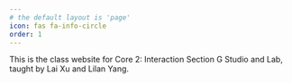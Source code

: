 ```yaml
---
# the default layout is 'page'
icon: fas fa-info-circle
order: 1
---
```


<!--
> Add Markdown syntax content to file `_tabs/about.md`{: .filepath } and it will show up on this page.
{: .prompt-tip }
-->

This is the class website for Core 2: Interaction Section G Studio and Lab, taught by Lai Xu and Lilan Yang.

